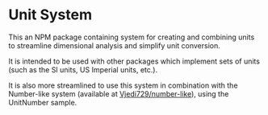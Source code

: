 # Unit System

This an NPM package containing system for creating and combining units to streamline dimensional analysis and simplify unit conversion.

It is intended to be used with other packages which implement sets of units (such as the SI units, US Imperial units, etc.). 

It is also more streamlined to use this system in combination with the Number-like system (available at [Vjedi729/number-like](https://github.com/Vjedi729/number-like)), using the UnitNumber sample. 